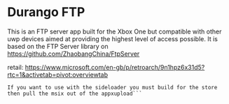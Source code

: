 # Durango FTP

This is an FTP server app built for the Xbox One but compatible with other uwp devices aimed at providing the highest level of access possible.
It is based on the FTP Server library on https://github.com/ZhaobangChina/FtpServer

retail: https://www.microsoft.com/en-gb/p/retroarch/9n1hpz6x31d5?rtc=1&activetab=pivot:overviewtab

```To make work on retail you must build the packaging project instead of the normal project
If you want to use with the sideloader you must build for the store then pull the msix out of the appxupload```
